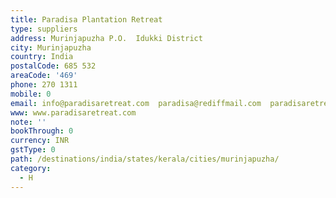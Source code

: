 ```yaml
---
title: Paradisa Plantation Retreat
type: suppliers
address: Murinjapuzha P.O.  Idukki District
city: Murinjapuzha
country: India
postalCode: 685 532
areaCode: '469'
phone: 270 1311
mobile: 0
email: info@paradisaretreat.com  paradisa@rediffmail.com  paradisaretreat@yahoo.co.in
www: www.paradisaretreat.com
note: ''
bookThrough: 0
currency: INR
gstType: 0
path: /destinations/india/states/kerala/cities/murinjapuzha/
category:
  - H
---
```


